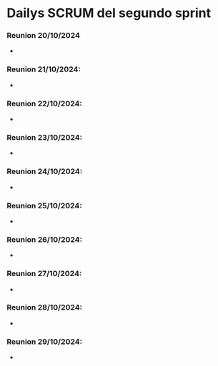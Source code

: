 # Dailys SCRUM del segundo sprint

### **Reunion 20/10/2024**
-


### **Reunion 21/10/2024:**
-


### **Reunion 22/10/2024:**
-


### **Reunion 23/10/2024:**
-


### **Reunion 24/10/2024:**
-


### **Reunion 25/10/2024:**
-


### **Reunion 26/10/2024:**
-


### **Reunion 27/10/2024:**
-


### **Reunion 28/10/2024:**
-


### **Reunion 29/10/2024:**
-